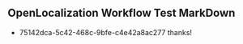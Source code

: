 ## OpenLocalization Workflow Test MarkDown
* 75142dca-5c42-468c-9bfe-c4e42a8ac277 thanks!

<!--HONumber=Jul16_HO3-->


